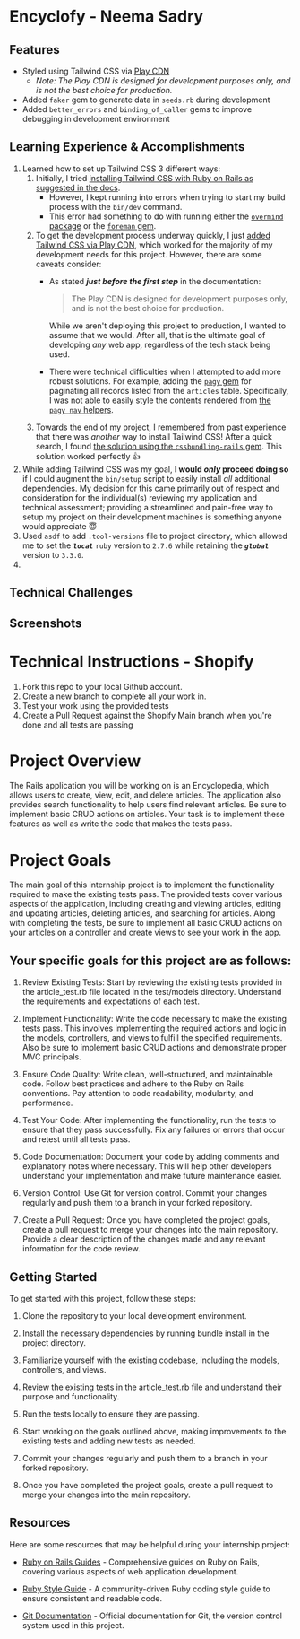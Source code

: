 # Encyclofy - Neema Sadry

## Features
- Styled using Tailwind CSS via [Play CDN](https://tailwindcss.com/docs/installation/play-cdn)
    - *Note: The Play CDN is designed for development purposes only, and is not the best choice for production.*
- Added `faker` gem to generate data in `seeds.rb` during development
- Added `better_errors` and `binding_of_caller` gems to improve debugging in development environment

## Learning Experience & Accomplishments
1) Learned how to set up Tailwind CSS 3 different ways:
   1) Initially, I tried [installing Tailwind CSS with Ruby on Rails as suggested in the docs](https://tailwindcss.com/docs/guides/ruby-on-rails).
      - However, I kept running into errors when trying to start my build process with the `bin/dev` command.
      - This error had something to do with running either the [`overmind` package](https://github.com/DarthSim/overmind) or the [`foreman` gem](https://rubygems.org/gems/foreman).
   2) To get the development process underway quickly, I just [added Tailwind CSS via Play CDN](https://tailwindcss.com/docs/installation/play-cdn), which worked for the majority of my development needs for this project. However, there are some caveats consider:
      - As stated ***just before the first step*** in the documentation:
        > The Play CDN is designed for development purposes only, and is not the best choice for production.
        
        While we aren't deploying this project to production, I wanted to assume that we would. After all, that is the ultimate goal of developing *any* web app, regardless of the tech stack being used.
      - There were technical difficulties when I attempted to add more robust solutions. For example, adding the [`pagy` gem](https://github.com/ddnexus/pagy) for paginating all records listed from the `articles` table. Specifically, I was not able to easily style the contents rendered from [the `pagy_nav` helpers](https://ddnexus.github.io/pagy/docs/extras/tailwind/#style-2).
   3) Towards the end of my project, I remembered from past experience that there was *another* way to install Tailwind CSS! After a quick search, I found [the solution using the `cssbundling-rails` gem](https://stackoverflow.com/questions/71640507/how-to-import-tailwind-plugin-in-rails-7). This solution worked perfectly :thumbsup:
2) While adding Tailwind CSS was my goal, **I would *only* proceed doing so** if I could augment the `bin/setup` script to easily install *all* additional dependencies. My decision for this came primarily out of respect and consideration for the individual(s) reviewing my application and technical assessment; providing a streamlined and pain-free way to setup my project on their development machines is something anyone would appreciate :innocent:
3) Used `asdf` to add `.tool-versions` file to project directory, which allowed me to set the ***`local`*** `ruby` version to `2.7.6` while retaining the ***`global`*** version to `3.3.0`.
4) 

## Technical Challenges


## Screenshots



# Technical Instructions - Shopify
1. Fork this repo to your local Github account.
2. Create a new branch to complete all your work in.
3. Test your work using the provided tests
4. Create a Pull Request against the Shopify Main branch when you're done and all tests are passing

# Project Overview
The Rails application you will be working on is an Encyclopedia, which allows users to create, view, edit, and delete articles. The application also provides search functionality to help users find relevant articles. Be sure to implement basic CRUD actions on articles. Your task is to implement these features as well as write the code that makes the tests pass.

# Project Goals
The main goal of this internship project is to implement the functionality required to make the existing tests pass. The provided tests cover various aspects of the application, including creating and viewing articles, editing and updating articles, deleting articles, and searching for articles. Along with completing the tests, be sure to implement all basic CRUD actions on your articles on a controller and create views to see your work in the app.

## Your specific goals for this project are as follows:

1. Review Existing Tests: Start by reviewing the existing tests provided in the article_test.rb file located in the test/models directory. Understand the requirements and expectations of each test.

2. Implement Functionality: Write the code necessary to make the existing tests pass. This involves implementing the required actions and logic in the models, controllers, and views to fulfill the specified requirements. Also be sure to implement basic CRUD actions and demonstrate proper MVC principals.

3. Ensure Code Quality: Write clean, well-structured, and maintainable code. Follow best practices and adhere to the Ruby on Rails conventions. Pay attention to code readability, modularity, and performance.

4. Test Your Code: After implementing the functionality, run the tests to ensure that they pass successfully. Fix any failures or errors that occur and retest until all tests pass.

5. Code Documentation: Document your code by adding comments and explanatory notes where necessary. This will help other developers understand your implementation and make future maintenance easier.

6. Version Control: Use Git for version control. Commit your changes regularly and push them to a branch in your forked repository.

7. Create a Pull Request: Once you have completed the project goals, create a pull request to merge your changes into the main repository. Provide a clear description of the changes made and any relevant information for the code review.

## Getting Started
To get started with this project, follow these steps:

1. Clone the repository to your local development environment.

2. Install the necessary dependencies by running bundle install in the project directory.

3. Familiarize yourself with the existing codebase, including the models, controllers, and views.

4. Review the existing tests in the article_test.rb file and understand their purpose and functionality.

5. Run the tests locally to ensure they are passing.

6. Start working on the goals outlined above, making improvements to the existing tests and adding new tests as needed.

7. Commit your changes regularly and push them to a branch in your forked repository.

8. Once you have completed the project goals, create a pull request to merge your changes into the main repository.

## Resources
Here are some resources that may be helpful during your internship project:

- [Ruby on Rails Guides](https://guides.rubyonrails.org/) - Comprehensive guides on Ruby on Rails, covering various aspects of web application development.

- [Ruby Style Guide](https://rubystyle.guide/) - A community-driven Ruby coding style guide to ensure consistent and readable code.

- [Git Documentation](https://git-scm.com/doc) - Official documentation for Git, the version control system used in this project.
